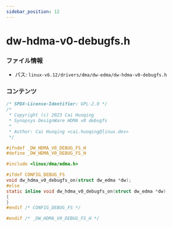 ```yaml
---
sidebar_position: 12
---
```

# dw-hdma-v0-debugfs.h

### ファイル情報

- パス: `linux-v6.12/drivers/dma/dw-edma/dw-hdma-v0-debugfs.h`

### コンテンツ

```h
/* SPDX-License-Identifier: GPL-2.0 */
/*
 * Copyright (c) 2023 Cai Huoqing
 * Synopsys DesignWare HDMA v0 debugfs
 *
 * Author: Cai Huoqing <cai.huoqing@linux.dev>
 */

#ifndef _DW_HDMA_V0_DEBUG_FS_H
#define _DW_HDMA_V0_DEBUG_FS_H

#include <linux/dma/edma.h>

#ifdef CONFIG_DEBUG_FS
void dw_hdma_v0_debugfs_on(struct dw_edma *dw);
#else
static inline void dw_hdma_v0_debugfs_on(struct dw_edma *dw)
{
}
#endif /* CONFIG_DEBUG_FS */

#endif /* _DW_HDMA_V0_DEBUG_FS_H */

```
